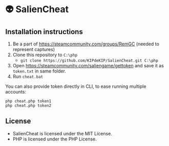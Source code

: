 # 👽 SalienCheat

## Installation instructions

1. Be a part of https://steamcommunity.com/groups/RemGC (needed to represent captures)
2. Clone this repository to `C:\php`
   - `git clone https://github.com/KIPdeKIP/SalienCheat.git C:\php`
3. Open https://steamcommunity.com/saliengame/gettoken and save it as `token.txt` in same folder.
4. Run `cheat.bat`

You can also provide token directly in CLI, to ease running multiple accounts:
```
php cheat.php token1
php cheat.php token2
```

## License

* SalienCheat is licensed under the MIT License.
* PHP is licensed under the PHP License.
